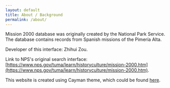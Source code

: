 ```yaml
---
layout: default
title: About / Background
permalink: /about/
---
```


Mission 2000 database was originally created by the National Park Service. The database contains records from Spanish missions of the Pimería Alta.

Developer of this interface: Zhihui Zou.

Link to NPS's original search interface: [https://www.nps.gov/tuma/learn/historyculture/mission-2000.htm](https://www.nps.gov/tuma/learn/historyculture/mission-2000.htm).


This website is created using Cayman theme, which could be found [here](https://github.com/pages-themes/cayman).